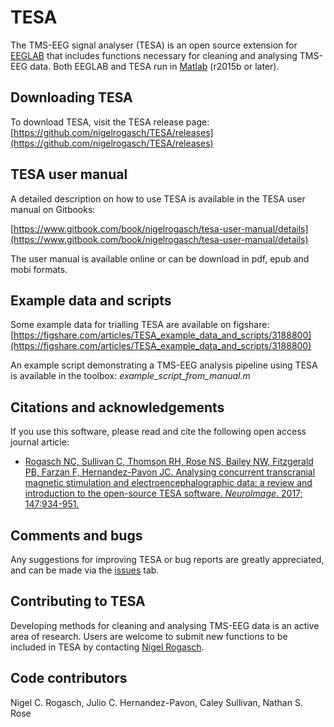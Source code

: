 # TESA
The TMS-EEG signal analyser (TESA) is an open source extension for [EEGLAB](http://sccn.ucsd.edu/eeglab/) that includes functions necessary for cleaning and analysing TMS-EEG data. Both EEGLAB and TESA run in [Matlab](http://au.mathworks.com/) (r2015b or later). 

## Downloading TESA
To download TESA, visit the TESA release page: [https://github.com/nigelrogasch/TESA/releases](https://github.com/nigelrogasch/TESA/releases)

## TESA user manual
A detailed description on how to use TESA is available in the TESA user manual on Gitbooks:
 
[https://www.gitbook.com/book/nigelrogasch/tesa-user-manual/details](https://www.gitbook.com/book/nigelrogasch/tesa-user-manual/details)

The user manual is available online or can be download in pdf, epub and mobi formats. 

## Example data and scripts
Some example data for trialling TESA are available on figshare:
[https://figshare.com/articles/TESA_example_data_and_scripts/3188800](https://figshare.com/articles/TESA_example_data_and_scripts/3188800)

An example script demonstrating a TMS-EEG analysis pipeline using TESA is available in the toolbox: *example_script_from_manual.m*

## Citations and acknowledgements
If you use this software, please read and cite the following open access journal article:
* [Rogasch NC, Sullivan C, Thomson RH, Rose NS, Bailey NW, Fitzgerald PB, Farzan F, Hernandez-Pavon JC. Analysing concurrent transcranial magnetic stimulation and electroencephalographic data: a review and introduction to the open-source TESA software. *NeuroImage*. 2017; 147:934-951.](http://www.sciencedirect.com/science/article/pii/S1053811916305845) 

## Comments and bugs
Any suggestions for improving TESA or bug reports are greatly appreciated, and can be made via the [issues](https://github.com/BMHLab/TESA/issues) tab.

## Contributing to TESA
Developing methods for cleaning and analysing TMS-EEG data is an active area of research. Users are welcome to submit new functions to be included in TESA by contacting [Nigel Rogasch](<mailto:nigel.rogasch@gmail.com>).

## Code contributors
Nigel C. Rogasch, Julio C. Hernandez-Pavon, Caley Sullivan, Nathan S. Rose 
